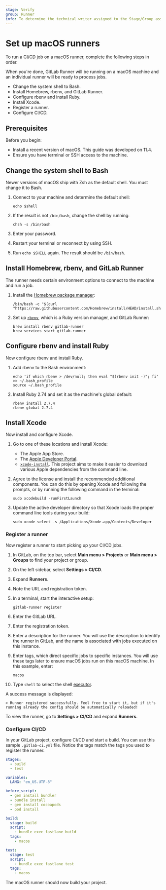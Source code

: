 ```yaml
---
stage: Verify
group: Runner
info: To determine the technical writer assigned to the Stage/Group associated with this page, see https://about.gitlab.com/handbook/engineering/ux/technical-writing/#assignments
---
```


# Set up macOS runners

To run a CI/CD job on a macOS runner, complete the following steps in order.

When you're done, GitLab Runner will be running on a macOS machine
and an individual runner will be ready to process jobs.

- Change the system shell to Bash.
- Install Homebrew, rbenv, and GitLab Runner.
- Configure rbenv and install Ruby.
- Install Xcode.
- Register a runner.
- Configure CI/CD.

## Prerequisites

Before you begin:

- Install a recent version of macOS. This guide was developed on 11.4.
- Ensure you have terminal or SSH access to the machine.

## Change the system shell to Bash

Newer versions of macOS ship with Zsh as the default shell.
You must change it to Bash.

1. Connect to your machine and determine the default shell:

   ```shell
   echo $shell
   ```

1. If the result is not `/bin/bash`, change the shell by running:

   ```shell
   chsh -s /bin/bash
   ```

1. Enter your password.
1. Restart your terminal or reconnect by using SSH.
1. Run `echo $SHELL` again. The result should be `/bin/bash`.

## Install Homebrew, rbenv, and GitLab Runner

The runner needs certain environment options to connect to the machine and run a job.

1. Install the [Homebrew package manager](https://brew.sh/):

   ```shell
   /bin/bash -c "$(curl "https://raw.githubusercontent.com/Homebrew/install/HEAD/install.sh")"
   ```

1. Set up [`rbenv`](https://github.com/rbenv/rbenv), which is a Ruby version manager, and GitLab Runner:

   ```shell
   brew install rbenv gitlab-runner
   brew services start gitlab-runner
   ```

## Configure rbenv and install Ruby

Now configure rbenv and install Ruby.

1. Add rbenv to the Bash environment:

   ```shell
   echo 'if which rbenv > /dev/null; then eval "$(rbenv init -)"; fi' >> ~/.bash_profile
   source ~/.bash_profile
   ```

1. Install Ruby 2.74 and set it as the machine's global default:

   ```shell
   rbenv install 2.7.4
   rbenv global 2.7.4
   ```

## Install Xcode

Now install and configure Xcode.

1. Go to one of these locations and install Xcode:

   - The Apple App Store.
   - The [Apple Developer Portal](https://developer.apple.com/download/all/?q=xcode).
   - [`xcode-install`](https://github.com/xcpretty/xcode-install). This project aims to make it easier to download various
     Apple dependencies from the command line.

1. Agree to the license and install the recommended additional components.
   You can do this by opening Xcode and following the prompts, or by running the following command in the terminal:

   ```shell
   sudo xcodebuild -runFirstLaunch
   ```

1. Update the active developer directory so that Xcode loads the proper command line tools during your build:

   ```shell
   sudo xcode-select -s /Applications/Xcode.app/Contents/Developer
   ```

### Register a runner

Now register a runner to start picking up your CI/CD jobs.

1. In GitLab, on the top bar, select **Main menu > Projects** or **Main menu > Groups** to find your project or group.
1. On the left sidebar, select **Settings > CI/CD**.
1. Expand **Runners**.
1. Note the URL and registration token.
1. In a terminal, start the interactive setup:

   ```shell
   gitlab-runner register
   ```

1. Enter the GitLab URL.
1. Enter the registration token.
1. Enter a description for the runner.
   You will use the description to identify the runner in GitLab, and the name is associated with jobs executed on this instance.

1. Enter tags, which direct specific jobs to specific instances. You will use these tags later to ensure macOS jobs
   run on this macOS machine. In this example, enter:

   ```shell
   macos
   ```

1. Type `shell` to select the shell [executor](../executors/index.md).

A success message is displayed:

```shell
> Runner registered successfully. Feel free to start it, but if it's running already the config should be automatically reloaded!
```

To view the runner, go to **Settings > CI/CD** and expand **Runners**.

### Configure CI/CD

In your GitLab project, configure CI/CD and start a build. You can use this sample `.gitlab-ci.yml` file.
Notice the tags match the tags you used to register the runner.

```yaml
stages:
  - build
  - test

variables:
  LANG: "en_US.UTF-8"

before_script:
  - gem install bundler
  - bundle install
  - gem install cocoapods
  - pod install

build:
  stage: build
  script:
    - bundle exec fastlane build
  tags:
    - macos

test:
  stage: test
  script:
    - bundle exec fastlane test
  tags:
    - macos
```

The macOS runner should now build your project.

